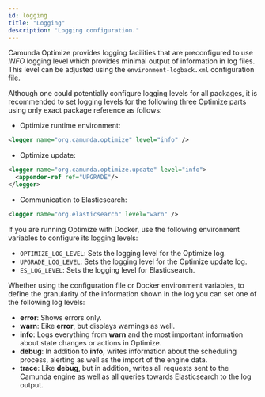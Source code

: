 ```yaml
---
id: logging
title: "Logging"
description: "Logging configuration."
---
```


Camunda Optimize provides logging facilities that are preconfigured to use
_INFO_ logging level which provides minimal output of information in log files.
This level can be adjusted using the `environment-logback.xml` configuration file.

Although one could potentially configure logging levels for all packages, it
is recommended to set logging levels for the following three Optimize parts using only exact package
reference as follows:

* Optimize runtime environment:

```xml
<logger name="org.camunda.optimize" level="info" />
```

* Optimize update:

```xml
<logger name="org.camunda.optimize.update" level="info">
  <appender-ref ref="UPGRADE"/>
</logger>
```

* Communication to Elasticsearch:

```xml
<logger name="org.elasticsearch" level="warn" />
```

If you are running Optimize with Docker, use the following environment variables to configure its logging levels:

* `OPTIMIZE_LOG_LEVEL`: Sets the logging level for the Optimize log.
* `UPGRADE_LOG_LEVEL`: Sets the logging level for the Optimize update log.
* `ES_LOG_LEVEL`: Sets the logging level for Elasticsearch.

Whether using the configuration file or Docker environment variables, to define the granularity of the information shown in the log you can set one of the following log levels:

* **error**: Shows errors only.
* **warn**: Eike **error**, but displays warnings as well.
* **info**: Logs everything from **warn** and the most important information about state changes or actions in Optimize.
* **debug**: In addition to **info**, writes information about the scheduling process, alerting as well as the import of the engine data.
* **trace**: Like **debug**, but in addition, writes all requests sent to the Camunda engine as well as all queries towards Elasticsearch to the log output.
